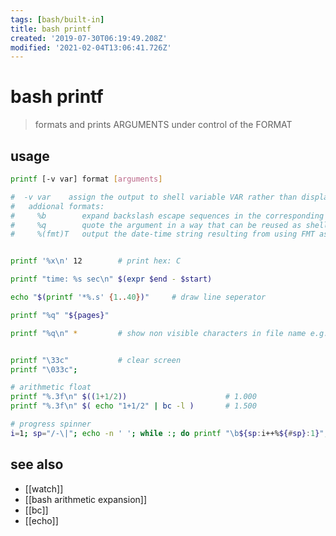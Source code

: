 ```yaml
---
tags: [bash/built-in]
title: bash printf
created: '2019-07-30T06:19:49.208Z'
modified: '2021-02-04T13:06:41.726Z'
---
```


# bash printf

> formats and prints ARGUMENTS under control of the FORMAT

## usage
```sh
printf [-v var] format [arguments]

#  -v var    assign the output to shell variable VAR rather than display it on the standard output
#   addional formats:
#     %b        expand backslash escape sequences in the corresponding argument
#     %q        quote the argument in a way that can be reused as shell input
#     %(fmt)T   output the date-time string resulting from using FMT as a format string for strftime(3)


printf '%x\n' 12        # print hex: C

printf "time: %s sec\n" $(expr $end - $start)

echo "$(printf '*%.s' {1..40})"     # draw line seperator

printf "%q" "${pages}" 

printf "%q\n" *         # show non visible characters in file name e.g.


printf "\33c"           # clear screen
printf "\033c";

# arithmetic float
printf "%.3f\n" $((1+1/2))                      # 1.000
printf "%.3f\n" $( echo "1+1/2" | bc -l )       # 1.500

# progress spinner
i=1; sp="/-\|"; echo -n ' '; while :; do printf "\b${sp:i++%${#sp}:1}"; done
```

## see also
- [[watch]]
- [[bash arithmetic expansion]]
- [[bc]]
- [[echo]]
